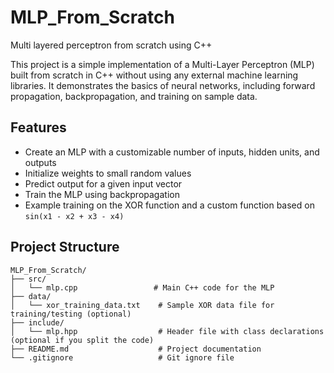 # MLP_From_Scratch
Multi layered perceptron from scratch using C++

This project is a simple implementation of a Multi-Layer Perceptron (MLP) built from scratch in C++ without using any external machine learning libraries. It demonstrates the basics of neural networks, including forward propagation, backpropagation, and training on sample data.

## Features

- Create an MLP with a customizable number of inputs, hidden units, and outputs
- Initialize weights to small random values
- Predict output for a given input vector
- Train the MLP using backpropagation
- Example training on the XOR function and a custom function based on `sin(x1 - x2 + x3 - x4)`

## Project Structure

```plaintext
MLP_From_Scratch/
├── src/
│   └── mlp.cpp                 # Main C++ code for the MLP
├── data/
│   └── xor_training_data.txt    # Sample XOR data file for training/testing (optional)
├── include/
│   └── mlp.hpp                  # Header file with class declarations (optional if you split the code)
├── README.md                    # Project documentation
└── .gitignore                   # Git ignore file
